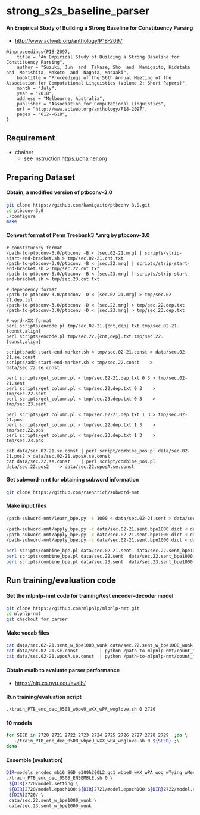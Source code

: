 # strong_s2s_baseline_parser
#### An Empirical Study of Building a Strong Baseline for Constituency Parsing
* http://www.aclweb.org/anthology/P18-2097
```
@inproceedings{P18-2097,
    title = "An Empirical Study of Building a Strong Baseline for Constituency Parsing",
    author = "Suzuki, Jun  and  Takase, Sho  and  Kamigaito, Hidetaka  and  Morishita, Makoto  and  Nagata, Masaaki",
    booktitle = "Proceedings of the 56th Annual Meeting of the Association for Computational Linguistics (Volume 2: Short Papers)",
    month = "July",
    year = "2018",
    address = "Melbourne, Australia",
    publisher = "Association for Computational Linguistics",
    url = "http://www.aclweb.org/anthology/P18-2097",
    pages = "612--618",
}
```

## Requirement
* chainer
  * see instruction https://chainer.org


## Preparing Dataset
#### Obtain, a modified version of ptbconv-3.0
```bash
git clone https://github.com/kamigaito/ptbconv-3.0.git
cd ptbconv-3.0
./configure
make
```

#### Convert format of Penn Treebank3 *.mrg by ptbconv-3.0
```
# constituency format
/path-to-ptbconv-3.0/ptbconv -B < [sec.02-21.mrg] | scripts/strip-start-end-bracket.sh > tmp/sec.02-21.cnt.txt
/path-to-ptbconv-3.0/ptbconv -B < [sec.22.mrg] | scripts/strip-start-end-bracket.sh > tmp/sec.22.cnt.txt
/path-to-ptbconv-3.0/ptbconv -B < [sec.23.mrg] | scripts/strip-start-end-bracket.sh > tmp/sec.23.cnt.txt

# dependency format
/path-to-ptbconv-3.0/ptbconv -D < [sec.02-21.mrg] > tmp/sec.02-21.dep.txt
/path-to-ptbconv-3.0/ptbconv -D < [sec.22.mrg] > tmp/sec.22.dep.txt
/path-to-ptbconv-3.0/ptbconv -D < [sec.23.mrg] > tmp/sec.23.dep.txt

# word->XX format
perl scripts/encode.pl tmp/sec.02-21.{cnt,dep}.txt tmp/sec.02-21.{const,align}
perl scripts/encode.pl tmp/sec.22.{cnt,dep}.txt tmp/sec.22.{const,align}

scripts/add-start-end-marker.sh < tmp/sec.02-21.const > data/sec.02-21.se.const
scripts/add-start-end-marker.sh < tmp/sec.22.const    > data/sec.22.se.const

perl scripts/get_column.pl < tmp/sec.02-21.dep.txt 0 3 > tmp/sec.02-21.sent
perl scripts/get_column.pl < tmp/sec.22.dep.txt 0 3    > tmp/sec.22.sent
perl scripts/get_column.pl < tmp/sec.23.dep.txt 0 3    > tmp/sec.23.sent

perl scripts/get_column.pl < tmp/sec.02-21.dep.txt 1 3 > tmp/sec.02-21.pos
perl scripts/get_column.pl < tmp/sec.22.dep.txt 1 3    > tmp/sec.22.pos
perl scripts/get_column.pl < tmp/sec.23.dep.txt 1 3    > tmp/sec.23.pos

cat data/sec.02-21.se.const | perl script/combine_pos.pl data/sec.02-21.pos2 > data/sec.02-21.wposA.se.const
cat data/sec.22.se.const    | perl script/combine_pos.pl data/sec.22.pos2    > data/sec.22.wposA.se.const

```

#### Get subword-nmt for obtaining subword information
```bash
git clone https://github.com/rsennrich/subword-nmt
```

#### Make input files
```bash
/path-subword-nmt/learn_bpe.py -s 1000 < data/sec.02-21.sent > data/sec.02-21.sent.bpe1000.dict

/path-subword-nmt/apply_bpe.py -c data/sec.02-21.sent.bpe1000.dict < data/sec.02-21.sent > data/sec.02-21.sent.bpe1000
/path-subword-nmt/apply_bpe.py -c data/sec.02-21.sent.bpe1000.dict < data/sec.22.sent    > data/sec.22.sent.bpe1000
/path-subword-nmt/apply_bpe.py -c data/sec.02-21.sent.bpe1000.dict < data/sec.23.sent    > data/sec.23.sent.bpe1000

perl scripts/combine_bpe.pl data/sec.02-21.sent  data/sec.22.sent_bpe1000 > data/sec.02-21.sent_w_bpe1000_wunk
perl scripts/combine_bpe.pl data/sec.22.sent  data/sec.22.sent_bpe1000 > data/sec.22.sent_w_bpe1000_wunk
perl scripts/combine_bpe.pl data/sec.23.sent  data/sec.23.sent_bpe1000 > data/sec.23.sent_w_bpe1000_wunk
```

## Run training/evaluation code
#### Get the mlpnlp-nmt code for training/test encoder-decoder model
```bash
git clone https://github.com/mlpnlp/mlpnlp-nmt.git
cd mlpnlp-nmt
git checkout for_parser
```

#### Make vocab files
```bash
cat data/sec.02-21.sent_w_bpe1000_wunk data/sec.22.sent_w_bpe1000_wunk data/sec.23.sent_w_bpe1000_wunk  | perl -pe 's/\|\|\|/ /g' | python /path-to-mlpnlp-nmt/count_freq.py 0 |grep -v "<unk>" > data/all.sent_w_bpe1000.vocab
cat data/sec.02-21.se.const        | python /path-to-mlpnlp-nmt/count_freq.py 0  > data/sec.02-21.se.const.vocab
cat data/sec.02-21.wposA.se.const  | python /path-to-mlpnlp-nmt/count_freq.py 0  > data/sec.02-21.wposA.se.const.vocab

```

#### Obtain evalb to evaluate parser performance
  * https://nlp.cs.nyu.edu/evalb/

#### Run training/evaluation script
```bash
./train_PTB_enc_dec_0508_wbpeU_wXX_wPA_woglove.sh 0 2720
```

#### 10 models
```bash
for SEED in 2720 2721 2722 2723 2724 2725 2726 2727 2728 2729  ;do \
   ./train_PTB_enc_dec_0508_wbpeU_wXX_wPA_woglove.sh 0 ${SEED} ;\
done
```

#### Ensemble (evaluation)
```bash
DIR=models_encdec_mb16_SGD_e300h200L2_gc1_wbpeU_wXX_wPA_wog_wTying_wMergeFWBW_rs ; \
./train_PTB_enc_dec_0508_ENSEMBLE.sh 0 \
 ${DIR}2720/model.setting \
 ${DIR}2720/model.epoch100:${DIR}2721/model.epoch100:${DIR}2722/model.epoch100:${DIR}2723/model.epoch100:${DIR}2724/model.epoch100:${DIR}2725/model.epoch100:${DIR}2726/model.epoch100:${DIR}2727/model.epoch100 \
 ${DIR}2720/ \
 data/sec.22.sent_w_bpe1000_wunk \
 data/sec.23.sent_w_bpe1000_wunk
```
